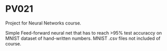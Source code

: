 # PV021
Project for Neural Networks course.

Simple Feed-forward neural net that has to reach >95% test accuraccy on MNIST dataset of hand-written numbers.
MNIST .csv files not included of course.
